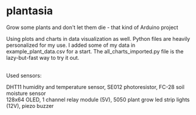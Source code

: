 # plantasia
 Grow some plants and don't let them die - that kind of Arduino project

Using plots and charts in data visualization as well. Python files are heavily personalized for my use. I added some of my data in example_plant_data.csv for a start. The all_charts_imported.py file is the lazy-but-fast way to try it out.

<br>  
Used sensors:

DHT11 humidity and temperature sensor, SE012 photoresistor, FC-28 soil moisture sensor  
128x64 OLED, 1 channel relay module (5V), 5050 plant grow led strip lights (12V), piezo buzzer
